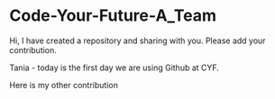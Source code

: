 # Code-Your-Future-A_Team
Hi, I have created a repository and sharing with you.
Please add your contribution.

Tania - today is the first day we are using Github at CYF.

Here is my other contribution
